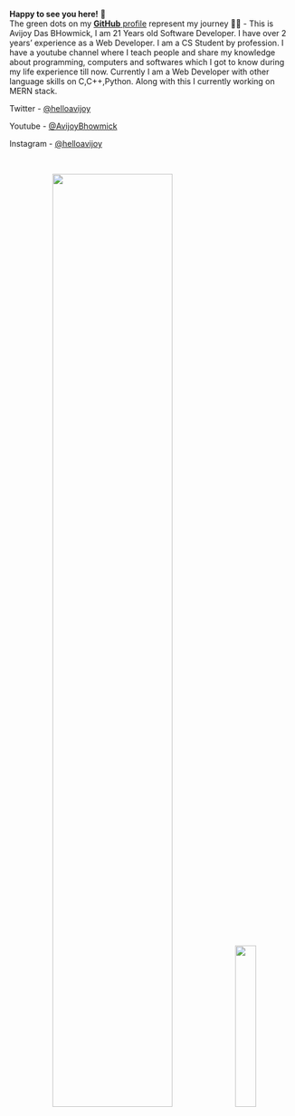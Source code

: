 **Happy to see you here!** :star_struck: <br> The green dots on my [**GitHub** profile](https://github.com/AvijoyBhowmick) represent my journey :running_man: - This is Avijoy Das BHowmick, I am 21 Years old Software Developer. I have over 2 years’ experience as a Web Developer. I am a CS Student by profession. I have a youtube channel where I teach people and share my knowledge about programming, computers and softwares which I got to know during my life experience till now. Currently I am a Web Developer with other language skills on C,C++,Python. Along with this I currently working on MERN stack.


Twitter - [@helloavijoy](https://twitter.com/helloavijoy)

Youtube - [@AvijoyBhowmick](https://www.youtube.com/channel/UCEL2UEv7ljqQeLRvvNGzPHw)

Instagram - [@helloavijoy](https://www.instagram.com/helloavijoy/)

<br>

<p align="center">
  <img width="65%" src="https://github-readme-stats.vercel.app/api?username=avijoybhowmick&show_icons=true&title_color=fff&icon_color=79ff97&text_color=9f9f9f&bg_color=151515" />
  <img width="27%" src="https://github-readme-stats.vercel.app/api/top-langs/?username=avijoybhowmick&count_icons=true&title_color=fff&icon_color=79ff97&text_color=9f9f9f&bg_color=151515" />
</p>


